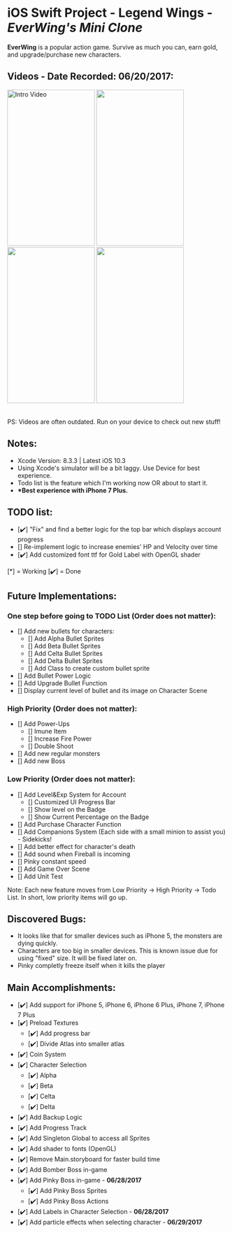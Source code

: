 # iOS Swift Project - Legend Wings - *EverWing's Mini Clone*

**EverWing** is a popular action game. Survive as much you can, earn gold, and upgrade/purchase new characters.

## Videos - Date Recorded: 06/20/2017:
<p>
<img src='https://github.com/woguan/Legend-Wings/blob/master/Angelica%20Fighti/Gif/Intro.gif' title='Intro Video' width='200' height='357' alt='Intro Video' /> <img src='https://github.com/woguan/Legend-Wings/blob/master/Angelica%20Fighti/Gif/selection.gif' width='200' height='357'/> <img src='https://github.com/woguan/Legend-Wings/blob/master/Angelica%20Fighti/Gif/startgame.gif' width='200' height='357'/> <img src='https://github.com/woguan/Legend-Wings/blob/master/Angelica%20Fighti/Gif/midgame.gif' width='200' height='357'/>
</p><br>
PS: Videos are often outdated. Run on your device to check out new stuff!

## Notes:
- Xcode Version: 8.3.3 | Latest iOS 10.3
- Using Xcode's simulator will be a bit laggy. Use Device for best experience.
- Todo list is the feature which I'm working now OR about to start it.
- <b>*Best experience with iPhone 7 Plus. </b>

## TODO list:

- [✔️] "Fix" and find a better logic for the top bar which displays account progress
- [] Re-implement logic to increase enemies' HP and Velocity over time 
- [✔️] Add customized font ttf for Gold Label with OpenGL shader

[*] = Working [✔️] = Done

## Future Implementations:
### One step before going to TODO List (Order does not matter):
- [] Add new bullets for characters:
   - [] Add Alpha Bullet Sprites
   - [] Add Beta Bullet Sprites
   - [] Add Celta Bullet Sprites
   - [] Add Delta Bullet Sprites
   - [] Add Class to create custom bullet sprite
- [] Add Bullet Power Logic
- [] Add Upgrade Bullet Function
- [] Display current level of bullet and its image on Character Scene

### High Priority (Order does not matter):
- [] Add Power-Ups
   - [] Imune Item
   - [] Increase Fire Power
   - [] Double Shoot
- [] Add new regular monsters
- [] Add new Boss

### Low Priority (Order does not matter):
- [] Add Level&Exp System for Account
   - [] Customized UI Progress Bar
   - [] Show level on the Badge
   - [] Show Current Percentage on the Badge
- [] Add Purchase Character Function
- [] Add Companions System (Each side with a small minion to assist you) - Sidekicks!
- [] Add better effect for character's death
- [] Add sound when Fireball is incoming
- [] Pinky constant speed
- [] Add Game Over Scene
- [] Add Unit Test

Note: Each new feature moves from Low Priority -> High Priority -> Todo List. In short, low priority items will go up.

## Discovered Bugs:
- It looks like that for smaller devices such as iPhone 5, the monsters are dying quickly.
- Characters are too big in smaller devices. This is known issue due for using "fixed" size. It will be fixed later on.
- Pinky completly freeze itself when it kills the player

## Main Accomplishments:
- [✔️] Add support for iPhone 5, iPhone 6, iPhone 6 Plus, iPhone 7, iPhone 7 Plus 
- [✔️] Preload Textures
  - [✔️] Add progress bar
  - [✔️] Divide Atlas into smaller atlas
- [✔️] Coin System
- [✔️] Character Selection
  - [✔️] Alpha
  - [✔️] Beta
  - [✔️] Celta
  - [✔️] Delta
- [✔️] Add Backup Logic
- [✔️] Add Progress Track
- [✔️] Add Singleton Global to access all Sprites
- [✔️] Add shader to fonts (OpenGL)
- [✔️] Remove Main.storyboard for faster build time
- [✔️] Add Bomber Boss in-game
- [✔️] Add Pinky Boss in-game - <b>06/28/2017</b>
  - [✔️] Add Pinky Boss Sprites
  - [✔️] Add Pinky Boss Actions
- [✔️] Add Labels in Character Selection - <b>06/28/2017</b>
- [✔️] Add particle effects when selecting character - <b>06/29/2017</b>

  

